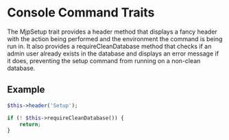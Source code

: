 # Console Command Traits

The MjpSetup trait provides a header method that displays a fancy header with the action being performed and the environment the command is being run in. It also provides a requireCleanDatabase method that checks if an admin user already exists in the database and displays an error message if it does, preventing the setup command from running on a non-clean database.

## Example

```php
$this->header('Setup');
```

```php
if (! $this->requireCleanDatabase()) {
    return;
}
```